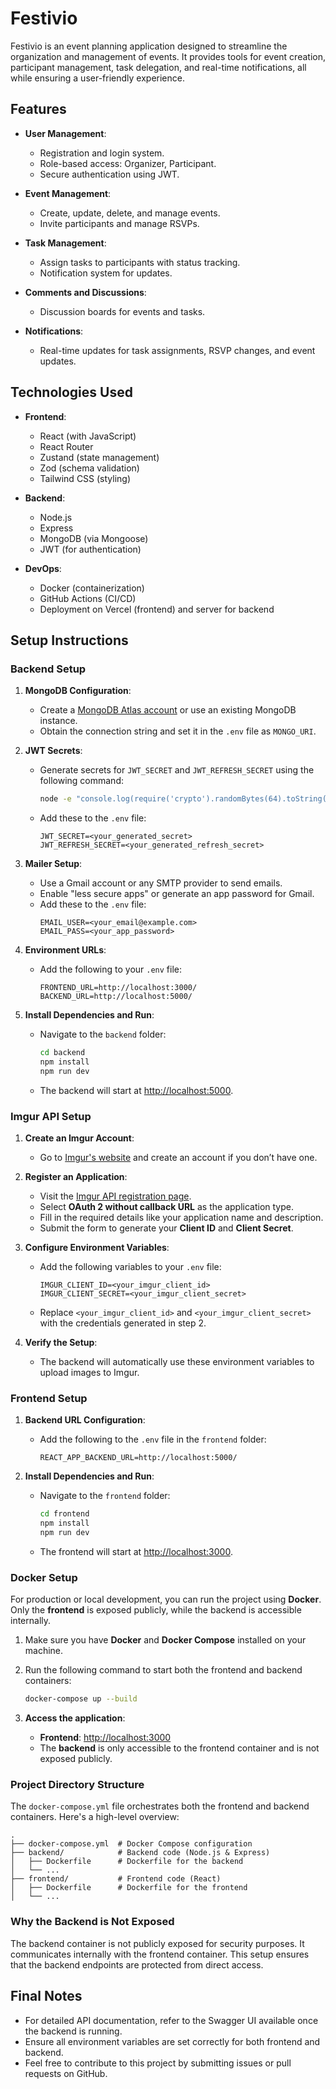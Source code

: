 # Festivio

Festivio is an event planning application designed to streamline the organization and management of events. It provides tools for event creation, participant management, task delegation, and real-time notifications, all while ensuring a user-friendly experience.

## Features

- **User Management**:
  - Registration and login system.
  - Role-based access: Organizer, Participant.
  - Secure authentication using JWT.

- **Event Management**:
  - Create, update, delete, and manage events.
  - Invite participants and manage RSVPs.

- **Task Management**:
  - Assign tasks to participants with status tracking.
  - Notification system for updates.

- **Comments and Discussions**:
  - Discussion boards for events and tasks.

- **Notifications**:
  - Real-time updates for task assignments, RSVP changes, and event updates.

## Technologies Used

- **Frontend**:
  - React (with JavaScript)
  - React Router
  - Zustand (state management)
  - Zod (schema validation)
  - Tailwind CSS (styling)

- **Backend**:
  - Node.js
  - Express
  - MongoDB (via Mongoose)
  - JWT (for authentication)

- **DevOps**:
  - Docker (containerization)
  - GitHub Actions (CI/CD)
  - Deployment on Vercel (frontend) and server for backend

## Setup Instructions

### Backend Setup

1. **MongoDB Configuration**:
   - Create a [MongoDB Atlas account](https://www.mongodb.com/cloud/atlas) or use an existing MongoDB instance.
   - Obtain the connection string and set it in the `.env` file as `MONGO_URI`.

2. **JWT Secrets**:
   - Generate secrets for `JWT_SECRET` and `JWT_REFRESH_SECRET` using the following command:
     ```bash
     node -e "console.log(require('crypto').randomBytes(64).toString('hex'))"
     ```
   - Add these to the `.env` file:
     ```env
     JWT_SECRET=<your_generated_secret>
     JWT_REFRESH_SECRET=<your_generated_refresh_secret>
     ```

3. **Mailer Setup**:
   - Use a Gmail account or any SMTP provider to send emails.
   - Enable "less secure apps" or generate an app password for Gmail.
   - Add these to the `.env` file:
     ```env
     EMAIL_USER=<your_email@example.com>
     EMAIL_PASS=<your_app_password>
     ```

4. **Environment URLs**:
   - Add the following to your `.env` file:
     ```env
     FRONTEND_URL=http://localhost:3000/
     BACKEND_URL=http://localhost:5000/
     ```

5. **Install Dependencies and Run**:
   - Navigate to the `backend` folder:
     ```bash
     cd backend
     npm install
     npm run dev
     ```
   - The backend will start at [http://localhost:5000](http://localhost:5000).

### Imgur API Setup

1. **Create an Imgur Account**:
   - Go to [Imgur's website](https://imgur.com/) and create an account if you don’t have one.

2. **Register an Application**:
   - Visit the [Imgur API registration page](https://api.imgur.com/oauth2/addclient).
   - Select **OAuth 2 without callback URL** as the application type.
   - Fill in the required details like your application name and description.
   - Submit the form to generate your **Client ID** and **Client Secret**.

3. **Configure Environment Variables**:
   - Add the following variables to your `.env` file:
     ```env
     IMGUR_CLIENT_ID=<your_imgur_client_id>
     IMGUR_CLIENT_SECRET=<your_imgur_client_secret>
     ```
   - Replace `<your_imgur_client_id>` and `<your_imgur_client_secret>` with the credentials generated in step 2.

4. **Verify the Setup**:
   - The backend will automatically use these environment variables to upload images to Imgur.

### Frontend Setup

1. **Backend URL Configuration**:
   - Add the following to the `.env` file in the `frontend` folder:
     ```env
     REACT_APP_BACKEND_URL=http://localhost:5000/
     ```

2. **Install Dependencies and Run**:
   - Navigate to the `frontend` folder:
     ```bash
     cd frontend
     npm install
     npm run dev
     ```
   - The frontend will start at [http://localhost:3000](http://localhost:3000).

### Docker Setup

For production or local development, you can run the project using **Docker**. Only the **frontend** is exposed publicly, while the backend is accessible internally.

1. Make sure you have **Docker** and **Docker Compose** installed on your machine.

2. Run the following command to start both the frontend and backend containers:
   ```bash
   docker-compose up --build
   ```

3. **Access the application**:
   - **Frontend**: [http://localhost:3000](http://localhost:3000)
   - The **backend** is only accessible to the frontend container and is not exposed publicly.

### Project Directory Structure

The `docker-compose.yml` file orchestrates both the frontend and backend containers. Here's a high-level overview:

```plaintext
.
├── docker-compose.yml  # Docker Compose configuration
├── backend/            # Backend code (Node.js & Express)
│   ├── Dockerfile      # Dockerfile for the backend
│   └── ...
├── frontend/           # Frontend code (React)
│   ├── Dockerfile      # Dockerfile for the frontend
│   └── ...
```

### Why the Backend is Not Exposed

The backend container is not publicly exposed for security purposes. It communicates internally with the frontend container. This setup ensures that the backend endpoints are protected from direct access.

## Final Notes

- For detailed API documentation, refer to the Swagger UI available once the backend is running.
- Ensure all environment variables are set correctly for both frontend and backend.
- Feel free to contribute to this project by submitting issues or pull requests on GitHub.

